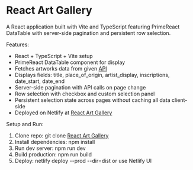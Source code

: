 # React Art Gallery

A React application built with Vite and TypeScript featuring PrimeReact DataTable with server-side pagination and persistent row selection.

Features:
- React + TypeScript + Vite setup
- PrimeReact DataTable component for display
- Fetches artworks data from given [API](https://api.artic.edu/api/v1/artworks?page=1)
- Displays fields: title, place_of_origin, artist_display, inscriptions, date_start, date_end
- Server-side pagination with API calls on page change
- Row selection with checkbox and custom selection panel
- Persistent selection state across pages without caching all data client-side
- Deployed on Netlify at [React Art Gallery](https://react-art-gallery-0000.netlify.app)

Setup and Run:
1. Clone repo: git clone [React Art Gallery](https://github.com/ChemicalSalt/react-art-gallery.git)
2. Install dependencies: npm install
3. Run dev server: npm run dev
4. Build production: npm run build
5. Deploy: netlify deploy --prod --dir=dist or use Netlify UI
